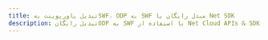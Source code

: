 ---title: تبدیل پاورپوینت بهSWF، ODP به SWF مبدل رایگان یا Net SDKdescription: تبدیل رایگانODP به SWF با استفاده از Net Cloud APIs & SDK. همچنین اسناد Microsoft PowerPoint را در Cloud ایجاد، ویرایش و رندر کنید.---